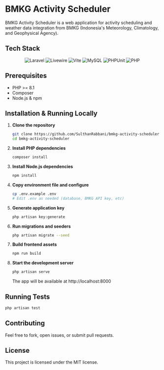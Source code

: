 
# BMKG Activity Scheduler

BMKG Activity Scheduler is a web application for activity scheduling and weather data integration from BMKG (Indonesia's Meteorology, Climatology, and Geophysical Agency).

## Tech Stack

<p align="center">
  <img src="https://img.shields.io/badge/Laravel-FF2D20?style=for-the-badge&logo=laravel&logoColor=white" alt="Laravel" />
  <img src="https://img.shields.io/badge/Livewire-4E56A6?style=for-the-badge&logo=livewire&logoColor=white" alt="Livewire" />
  <img src="https://img.shields.io/badge/Vite-646CFF?style=for-the-badge&logo=vite&logoColor=white" alt="Vite" />
  <img src="https://img.shields.io/badge/MySQL-4479A1?style=for-the-badge&logo=mysql&logoColor=white" alt="MySQL" />
  <img src="https://img.shields.io/badge/PHPUnit-366488?style=for-the-badge&logo=php&logoColor=white" alt="PHPUnit" />
  <img src="https://img.shields.io/badge/PHP-777BB4?style=for-the-badge&logo=php&logoColor=white" alt="PHP" />
</p>

## Prerequisites

- PHP >= 8.1
- Composer
- Node.js & npm

## Installation & Running Locally

1. **Clone the repository**
	```bash
	git clone https://github.com/SulthanRabbani/bmkg-activity-scheduler.git
	cd bmkg-activity-scheduler
	```

2. **Install PHP dependencies**
	```bash
	composer install
	```

3. **Install Node.js dependencies**
	```bash
	npm install
	```

4. **Copy environment file and configure**
	```bash
	cp .env.example .env
	# Edit .env as needed (database, BMKG API key, etc)
	```

5. **Generate application key**
	```bash
	php artisan key:generate
	```

6. **Run migrations and seeders**
	```bash
	php artisan migrate --seed
	```

7. **Build frontend assets**
	```bash
	npm run build
	```

8. **Start the development server**
	```bash
	php artisan serve
	```
	The app will be available at http://localhost:8000

## Running Tests

```bash
php artisan test
```

## Contributing

Feel free to fork, open issues, or submit pull requests.

## License

This project is licensed under the MIT license.
